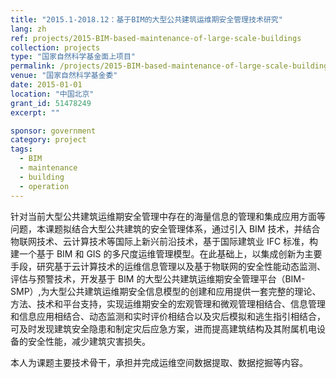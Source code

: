 ```yaml
---
title: "2015.1-2018.12：基于BIM的大型公共建筑运维期安全管理技术研究"
lang: zh
ref: projects/2015-BIM-based-maintenance-of-large-scale-buildings
collection: projects
type: "国家自然科学基金面上项目"
permalink: /projects/2015-BIM-based-maintenance-of-large-scale-buildings
venue: "国家自然科学基金委"
date: 2015-01-01
location: "中国北京"
grant_id: 51478249
excerpt: ""

sponsor: government
category: project
tags: 
  - BIM
  - maintenance
  - building
  - operation
---
```


针对当前大型公共建筑运维期安全管理中存在的海量信息的管理和集成应用方面等问题，本课题拟结合大型公共建筑的安全管理体系，通过引入 BIM 技术，并结合物联网技术、云计算技术等国际上新兴前沿技术，基于国际建筑业 IFC 标准，构建一个基于 BIM 和 GIS 的多尺度运维管理模型。在此基础上，以集成创新为主要手段，研究基于云计算技术的运维信息管理以及基于物联网的安全性能动态监测、评估与预警技术，开发基于 BIM 的大型公共建筑运维期安全管理平台（BIM-SMP）,为大型公共建筑运维期安全信息模型的创建和应用提供一套完整的理论、方法、技术和平台支持，实现运维期安全的宏观管理和微观管理相结合、信息管理和信息应用相结合、动态监测和实时评价相结合以及灾后模拟和逃生指引相结合，可及时发现建筑安全隐患和制定灾后应急方案，进而提高建筑结构及其附属机电设备的安全性能，减少建筑灾害损失。 

本人为课题主要技术骨干，承担并完成运维空间数据提取、数据挖掘等内容。